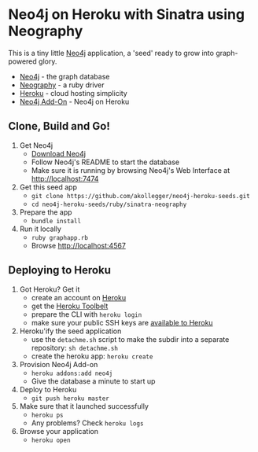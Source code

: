 Neo4j on Heroku with Sinatra using Neography
============================================

This is a tiny little [Neo4j](http://neo4j.org) application, a 'seed' ready
to grow into graph-powered glory. 

* [Neo4j](http://neo4j.org) - the graph database
* [Neography](https://github.com/maxdemarzi/neography) - a ruby driver
* [Heroku](http://heroku.com) - cloud hosting simplicity
* [Neo4j Add-On](https://addons.heroku.com/marketplace/neo4j) - Neo4j on Heroku

## Clone, Build and Go!

1. Get Neo4j
   * [Download Neo4j](http://neo4j.org/download)
   * Follow Neo4j's README to start the database
   * Make sure it is running by browsing Neo4j's Web Interface at [http://localhost:7474](http://localhost:7474)
2. Get this seed app 
   * `git clone https://github.com/akollegger/neo4j-heroku-seeds.git`
   * `cd neo4j-heroku-seeds/ruby/sinatra-neography`
3. Prepare the app
   * `bundle install`
4. Run it locally
   * `ruby graphapp.rb`
   * Browse [http://localhost:4567](http://localhost:4567)

## Deploying to Heroku

1. Got Heroku? Get it
   * create an account on [Heroku](http://heroku.com)
   * get the [Heroku Toolbelt](https://toolbelt.heroku.com)
   * prepare the CLI with `heroku login`
   * make sure your public SSH keys are [available to Heroku](https://devcenter.heroku.com/articles/keys)
2. Heroku'ify the seed application
   * use the `detachme.sh` script to make the subdir into a separate repository: `sh detachme.sh`
   * create the heroku app: `heroku create`
3. Provision Neo4j Add-on
   * `heroku addons:add neo4j`
   * Give the database a minute to start up
3. Deploy to Heroku
   * `git push heroku master`
4. Make sure that it launched successfully
   * `heroku ps`
   * Any problems? Check `heroku logs`
5. Browse your application
   * `heroku open`